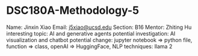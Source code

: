 # DSC180A-Methodology-5
Name: Jinxin Xiao
Email: j5xiao@ucsd.edu
Section: B16
Mentor: Zhiting Hu
interesting topic: AI and generative agents
potential investigation: AI visualization and chatbot
potential change: jupyter notebook => python file, function => class, openAI => HuggingFace, NLP
techniques: llama 2

